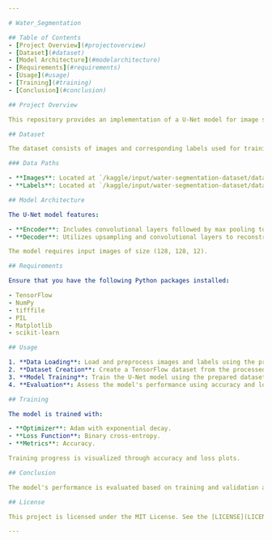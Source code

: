 ```yaml
---

# Water_Segmentation

## Table of Contents
- [Project Overview](#projectoverview)
- [Dataset](#dataset)
- [Model Architecture](#modelarchitecture)
- [Requirements](#requirements)
- [Usage](#usage)
- [Training](#training)
- [Conclusion](#conclusion)

## Project Overview

This repository provides an implementation of a U-Net model for image segmentation tasks using TensorFlow. The U-Net architecture is well-suited for pixel-level image segmentation, making it ideal for various image analysis applications.

## Dataset

The dataset consists of images and corresponding labels used for training and evaluation. Images are provided in TIFF format, while labels are in PNG format.

### Data Paths

- **Images**: Located at `/kaggle/input/water-segmentation-dataset/data/images`
- **Labels**: Located at `/kaggle/input/water-segmentation-dataset/data/labels`

## Model Architecture

The U-Net model features:

- **Encoder**: Includes convolutional layers followed by max pooling to capture image features.
- **Decoder**: Utilizes upsampling and convolutional layers to reconstruct the segmentation map from the encoded features.

The model requires input images of size (128, 128, 12).

## Requirements

Ensure that you have the following Python packages installed:

- TensorFlow
- NumPy
- tifffile
- PIL
- Matplotlib
- scikit-learn

## Usage

1. **Data Loading**: Load and preprocess images and labels using the provided functions.
2. **Dataset Creation**: Create a TensorFlow dataset from the processed images and labels.
3. **Model Training**: Train the U-Net model using the prepared dataset.
4. **Evaluation**: Assess the model's performance using accuracy and loss metrics.

## Training

The model is trained with:

- **Optimizer**: Adam with exponential decay.
- **Loss Function**: Binary cross-entropy.
- **Metrics**: Accuracy.

Training progress is visualized through accuracy and loss plots.

## Conclusion

The model's performance is evaluated based on training and validation accuracy and loss. Results can be visualized to assess the effectiveness of the model.

## License

This project is licensed under the MIT License. See the [LICENSE](LICENSE) file for details.

---
```

